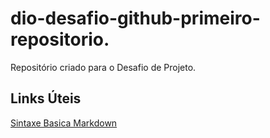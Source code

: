 # dio-desafio-github-primeiro-repositorio.
Repositório criado para o Desafio de Projeto.

## Links Úteis
[Sintaxe Basica Markdown](https://docs.pipz.com/central-de-ajuda/learning-center/guia-basico-de-markdown#open)
